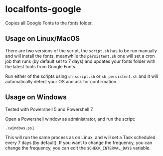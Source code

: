 # localfonts-google
Copies all Google Fonts to the fonts folder.

## Usage on Linux/MacOS

There are two versions of the script, the `script.sh` has to be run manually and will install the fonts, meanwhile the `persistent.sh` one will set a cron job that runs (by default set to 7 days) and updates your fonts folder with the latest fonts from Google Fonts.

Run either of the scripts using `sh script.sh` or `sh persistent.sh` and it will automatically detect your OS and ask for confirmation.

## Usage on Windows

Tested with Powershell 5 and Powershell 7.

Open a Powershell window as administrator, and run the script:

`.\windows.ps1`

This will run the same process as on Linux, and will set a Task scheduled every 7 days (by default). If you want to change the frequency, you can change the frequency, you can edit the `$CHECK_INTERVAL_DAYS` variable.
